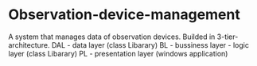 # Observation-device-management
 A system that manages data of observation devices. Builded in 3-tier-architecture.
DAL - data layer (class Libarary)
BL - bussiness layer - logic layer (class Libarary)
PL - presentation layer (windows application)
